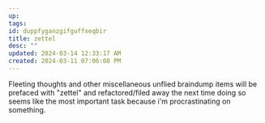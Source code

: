 ```yaml
---
up: 
tags: 
id: duppfyganzgifguffxeqbir
title: zettel
desc: ""
updated: 2024-03-14 12:33:17 AM
created: 2024-03-11 07:06:08 PM
---
```

Fleeting thoughts and other miscellaneous unflied braindump items will be prefaced with "zettel" and refactored/filed away the next time doing so seems like the most important task because i'm procrastinating on something.